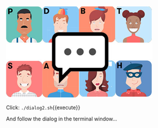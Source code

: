 ![](../../assets/online-devops-dojo/leading-change/team-chat.jpg)

Click: `./dialog2.sh`{{execute}}

And follow the dialog in the terminal window...
